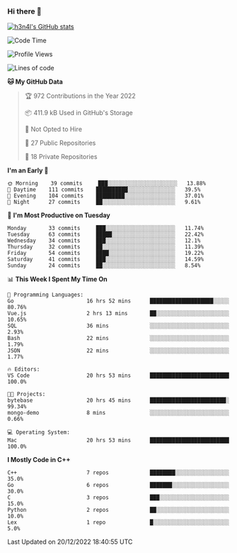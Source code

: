 ### Hi there 👋

[![h3n4l's GitHub stats](https://github-readme-stats.vercel.app/api?username=h3n4l&count_private=true&show_icons=true&theme=radical)](https://github.com/h3n4l/github-readme-stats)

<!--START_SECTION:waka-->
![Code Time](http://img.shields.io/badge/Code%20Time-837%20hrs%2022%20mins-blue)

![Profile Views](http://img.shields.io/badge/Profile%20Views-1-blue)

![Lines of code](https://img.shields.io/badge/From%20Hello%20World%20I%27ve%20Written-44%20Thousand%20lines%20of%20code-blue)

**🐱 My GitHub Data** 

> 🏆 972 Contributions in the Year 2022
 > 
> 📦 411.9 kB Used in GitHub's Storage 
 > 
> 🚫 Not Opted to Hire
 > 
> 📜 27 Public Repositories 
 > 
> 🔑 18 Private Repositories  
 > 
**I'm an Early 🐤** 

```text
🌞 Morning    39 commits     ███░░░░░░░░░░░░░░░░░░░░░░   13.88% 
🌆 Daytime    111 commits    ██████████░░░░░░░░░░░░░░░   39.5% 
🌃 Evening    104 commits    █████████░░░░░░░░░░░░░░░░   37.01% 
🌙 Night      27 commits     ██░░░░░░░░░░░░░░░░░░░░░░░   9.61%

```
📅 **I'm Most Productive on Tuesday** 

```text
Monday       33 commits     ███░░░░░░░░░░░░░░░░░░░░░░   11.74% 
Tuesday      63 commits     █████░░░░░░░░░░░░░░░░░░░░   22.42% 
Wednesday    34 commits     ███░░░░░░░░░░░░░░░░░░░░░░   12.1% 
Thursday     32 commits     ██░░░░░░░░░░░░░░░░░░░░░░░   11.39% 
Friday       54 commits     ████░░░░░░░░░░░░░░░░░░░░░   19.22% 
Saturday     41 commits     ███░░░░░░░░░░░░░░░░░░░░░░   14.59% 
Sunday       24 commits     ██░░░░░░░░░░░░░░░░░░░░░░░   8.54%

```


📊 **This Week I Spent My Time On** 

```text
💬 Programming Languages: 
Go                       16 hrs 52 mins      ████████████████████░░░░░   80.76% 
Vue.js                   2 hrs 13 mins       ██░░░░░░░░░░░░░░░░░░░░░░░   10.65% 
SQL                      36 mins             ░░░░░░░░░░░░░░░░░░░░░░░░░   2.93% 
Bash                     22 mins             ░░░░░░░░░░░░░░░░░░░░░░░░░   1.79% 
JSON                     22 mins             ░░░░░░░░░░░░░░░░░░░░░░░░░   1.77%

🔥 Editors: 
VS Code                  20 hrs 53 mins      █████████████████████████   100.0%

🐱‍💻 Projects: 
bytebase                 20 hrs 45 mins      ████████████████████████░   99.34% 
mongo-demo               8 mins              ░░░░░░░░░░░░░░░░░░░░░░░░░   0.66%

💻 Operating System: 
Mac                      20 hrs 53 mins      █████████████████████████   100.0%

```

**I Mostly Code in C++** 

```text
C++                      7 repos             ████████░░░░░░░░░░░░░░░░░   35.0% 
Go                       6 repos             ███████░░░░░░░░░░░░░░░░░░   30.0% 
C                        3 repos             ███░░░░░░░░░░░░░░░░░░░░░░   15.0% 
Python                   2 repos             ██░░░░░░░░░░░░░░░░░░░░░░░   10.0% 
Lex                      1 repo              █░░░░░░░░░░░░░░░░░░░░░░░░   5.0%

```



 Last Updated on 20/12/2022 18:40:55 UTC
<!--END_SECTION:waka-->

